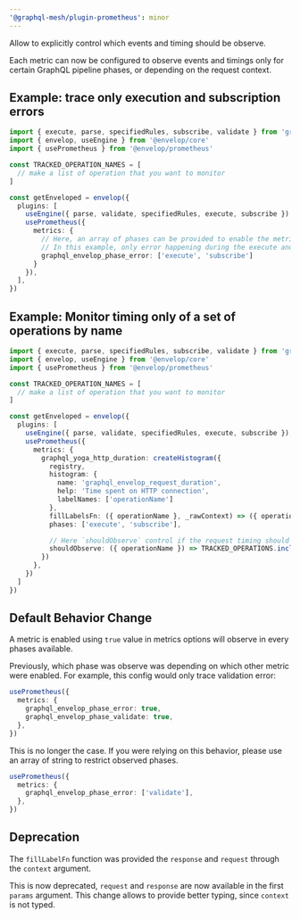 ```yaml
---
'@graphql-mesh/plugin-prometheus': minor
---
```


Allow to explicitly control which events and timing should be observe.

Each metric can now be configured to observe events and timings only for certain GraphQL pipeline
phases, or depending on the request context.

## Example: trace only execution and subscription errors

```ts
import { execute, parse, specifiedRules, subscribe, validate } from 'graphql'
import { envelop, useEngine } from '@envelop/core'
import { usePrometheus } from '@envelop/prometheus'

const TRACKED_OPERATION_NAMES = [
  // make a list of operation that you want to monitor
]

const getEnveloped = envelop({
  plugins: [
    useEngine({ parse, validate, specifiedRules, execute, subscribe }),
    usePrometheus({
      metrics: {
        // Here, an array of phases can be provided to enable the metric only on certain phases.
        // In this example, only error happening during the execute and subscribe phases will tracked
        graphql_envelop_phase_error: ['execute', 'subscribe']
      }
    }),
  ],
})
```

## Example: Monitor timing only of a set of operations by name

```ts
import { execute, parse, specifiedRules, subscribe, validate } from 'graphql'
import { envelop, useEngine } from '@envelop/core'
import { usePrometheus } from '@envelop/prometheus'

const TRACKED_OPERATION_NAMES = [
  // make a list of operation that you want to monitor
]

const getEnveloped = envelop({
  plugins: [
    useEngine({ parse, validate, specifiedRules, execute, subscribe }),
    usePrometheus({
      metrics: {
        graphql_yoga_http_duration: createHistogram({
          registry,
          histogram: {
            name: 'graphql_envelop_request_duration',
            help: 'Time spent on HTTP connection',
            labelNames: ['operationName']
          },
          fillLabelsFn: ({ operationName }, _rawContext) => ({ operationName, }),
          phases: ['execute', 'subscribe'],

          // Here `shouldObserve` control if the request timing should be observed, based on context
          shouldObserve: ({ operationName }) => TRACKED_OPERATIONS.includes(operationName),
        })
      },
    })
  ]
})
```

## Default Behavior Change

A metric is enabled using `true` value in metrics options will observe in every
phases available.

Previously, which phase was observe was depending on which other metric were enabled. For example,
this config would only trace validation error:

```ts
usePrometheus({
  metrics: {
    graphql_envelop_phase_error: true,
    graphql_envelop_phase_validate: true,
  },
})
```

This is no longer the case. If you were relying on this behavior, please use an array of string to
restrict observed phases.

```ts
usePrometheus({
  metrics: {
    graphql_envelop_phase_error: ['validate'],
  },
})
```

## Deprecation

The `fillLabelFn` function was provided the `response` and `request` through the `context` argument.

This is now deprecated, `request` and `response` are now available in the first `params` argument.
This change allows to provide better typing, since `context` is not typed.